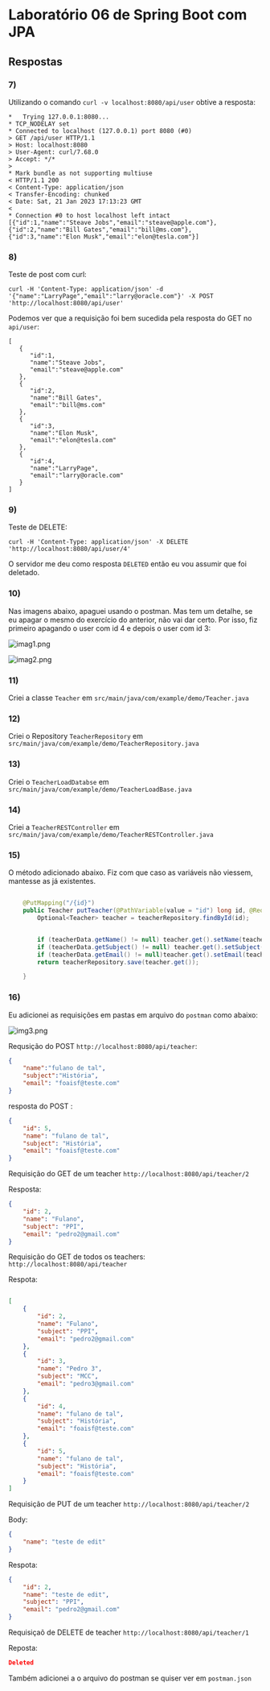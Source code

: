 # Laboratório 06 de Spring Boot com JPA


## Respostas

### 7)


Utilizando o comando `curl ‐v localhost:8080/api/user` obtive a resposta:

```shell
*   Trying 127.0.0.1:8080...
* TCP_NODELAY set
* Connected to localhost (127.0.0.1) port 8080 (#0)
> GET /api/user HTTP/1.1
> Host: localhost:8080
> User-Agent: curl/7.68.0
> Accept: */*
> 
* Mark bundle as not supporting multiuse
< HTTP/1.1 200 
< Content-Type: application/json
< Transfer-Encoding: chunked
< Date: Sat, 21 Jan 2023 17:13:23 GMT
< 
* Connection #0 to host localhost left intact
[{"id":1,"name":"Steave Jobs","email":"steave@apple.com"},{"id":2,"name":"Bill Gates","email":"bill@ms.com"},{"id":3,"name":"Elon Musk","email":"elon@tesla.com"}]
```

### 8)

Teste de post com curl: 
```shell
curl -H 'Content-Type: application/json' -d '{"name":"LarryPage","email":"larry@oracle.com"}' -X POST 'http://localhost:8080/api/user'
```

Podemos ver que a requisição foi bem sucedida pela resposta do GET no `api/user`:

```shell
[
   {
      "id":1,
      "name":"Steave Jobs",
      "email":"steave@apple.com"
   },
   {
      "id":2,
      "name":"Bill Gates",
      "email":"bill@ms.com"
   },
   {
      "id":3,
      "name":"Elon Musk",
      "email":"elon@tesla.com"
   },
   {
      "id":4,
      "name":"LarryPage",
      "email":"larry@oracle.com"
   }
]

```

### 9)

Teste de DELETE:
```shell
curl -H 'Content-Type: application/json' -X DELETE 'http://localhost:8080/api/user/4'
```

O servidor me deu como resposta `DELETED` então eu vou assumir que foi deletado.



### 10)

Nas imagens abaixo, apaguei usando o postman. Mas tem um detalhe, se
eu apagar o mesmo do exercício do anterior, não vai dar certo. Por isso, fiz primeiro
apagando o user com id 4 e depois o user com id 3:

![imag1.png](assets%2Fimag1.png)

![imag2.png](assets%2Fimag2.png)

### 11)

Criei a classe `Teacher` em `src/main/java/com/example/demo/Teacher.java`


### 12)

Criei o Repository `TeacherRepository` em `src/main/java/com/example/demo/TeacherRepository.java`


### 13)

Criei o `TeacherLoadDatabse` em `src/main/java/com/example/demo/TeacherLoadBase.java`

### 14)

Criei a `TeacherRESTController` em `src/main/java/com/example/demo/TeacherRESTController.java`

### 15) 

O método adicionado abaixo. Fiz com que caso as variáveis não viessem, mantesse
as já existentes.

```java

    @PutMapping("/{id}")
    public Teacher putTeacher(@PathVariable(value = "id") long id, @RequestBody Teacher teacherData) {
        Optional<Teacher> teacher = teacherRepository.findById(id);


        if (teacherData.getName() != null) teacher.get().setName(teacherData.getName());
        if (teacherData.getSubject() != null) teacher.get().setSubject(teacherData.getSubject());
        if (teacherData.getEmail() != null)teacher.get().setEmail(teacherData.getEmail());
        return teacherRepository.save(teacher.get());

    }

```


### 16)

Eu adicionei as requisições em pastas em arquivo do `postman` como abaixo:

![img3.png](assets%2Fimg3.png)


Requsição do POST `http://localhost:8080/api/teacher`:

```json
{
    "name":"fulano de tal",
    "subject":"História",
    "email": "foaisf@teste.com"
}
```

resposta do POST : 

```json
{
    "id": 5,
    "name": "fulano de tal",
    "subject": "História",
    "email": "foaisf@teste.com"
}
```

Requisição do GET de um teacher `http://localhost:8080/api/teacher/2`


Resposta:
```json
{
    "id": 2,
    "name": "Fulano",
    "subject": "PPI",
    "email": "pedro2@gmail.com"
}
```

Requisição do GET de todos os teachers: `http://localhost:8080/api/teacher`

Respota:

```json

[
    {
        "id": 2,
        "name": "Fulano",
        "subject": "PPI",
        "email": "pedro2@gmail.com"
    },
    {
        "id": 3,
        "name": "Pedro 3",
        "subject": "MCC",
        "email": "pedro3@gmail.com"
    },
    {
        "id": 4,
        "name": "fulano de tal",
        "subject": "História",
        "email": "foaisf@teste.com"
    },
    {
        "id": 5,
        "name": "fulano de tal",
        "subject": "História",
        "email": "foaisf@teste.com"
    }
]
```

Requisição de PUT de um teacher `http://localhost:8080/api/teacher/2`

Body:
```json
{
    "name": "teste de edit"
}
```

Respota:

```json
{
    "id": 2,
    "name": "teste de edit",
    "subject": "PPI",
    "email": "pedro2@gmail.com"
}
```


Requisiçaõ de DELETE de teacher `http://localhost:8080/api/teacher/1`

Reposta:

```json
Deleted
```

Também adicionei a o arquivo do postman se quiser ver em `postman.json`